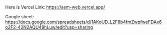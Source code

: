 Here is Vercel Link: https://asm-web.vercel.app/

Google sheet: https://docs.google.com/spreadsheets/d/1AKoUD_L2F8b4fmZwpfweFDAx6o2F2-42N2AQU49hLuw/edit?usp=sharing
